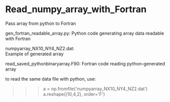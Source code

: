 # Read_numpy_array_with_Fortran
Pass array from python to Fortran

gen_fortran_readable_array.py:
Python code generating array data readable with Fortran

numpyarray_NX10_NY4_NZ2.dat:	
Example of generated array

read_saved_pythonbinaryarray.F90:
Fortran code reading python-generated array

to read the same data file with python, use:
>>> a = np.fromfile('numpyarray_NX10_NY4_NZ2.dat')
>>> a.reshape((10,4,2), order='F')
